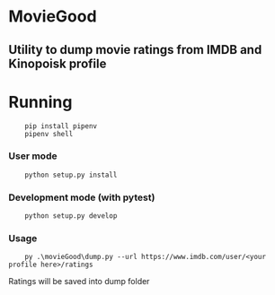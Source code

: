 # MovieGood

## Utility to dump movie ratings from IMDB and Kinopoisk profile 

# Running

```
    pip install pipenv
    pipenv shell
```

### User mode

```
    python setup.py install
```

### Development mode (with pytest)

```
    python setup.py develop
```

### Usage
```
    py .\movieGood\dump.py --url https://www.imdb.com/user/<your profile here>/ratings 
```

Ratings will be saved into dump folder

